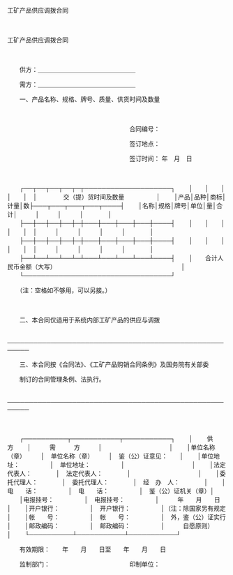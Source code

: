 



工矿产品供应调拨合同



 

　　


 工矿产品供应调拨合同

　　

　　供方：＿＿＿＿＿＿＿＿＿＿＿＿＿＿＿＿　　

　　需方：＿＿＿＿＿＿＿＿＿＿＿＿＿＿＿＿

　　一、产品名称、规格、牌号、质量、供货时间及数量

　　　　　　　　　　　　　　　　　　　　

　　　　　　　　　　　　　　　　　　　　合同编号：

　　　　　　　　　　　　　　　　　　　　签订地点：

　　　　　　　　　　　　　　　　　　　　签订时间： 年　月　日

　　


　　┌──┬──┬──┬──┬─┬────────────────────┐
　　│　　│　　│　　│　　│　│　　　　 交（提）货时间及数量　　　　　 │
　　│产品│品种│商标│计量│数├───┬───┬───┬───┬────┤
　　│名称│规格│牌号│单位│量│合　计│　　　│　　　│　　　│　　　　│
　　├──┼──┼──┼──┼─┼───┼───┼───┼───┼────┤
　　│　　│　　│　　│　　│　│　　　│　　　│　　　│　　　│　　　　│
　　├──┼──┼──┼──┼─┼───┼───┼───┼───┼────┤
　　│　　│　　│　　│　　│　│　　　│　　　│　　　│　　　│　　　　│
　　├──┴──┴──┴──┴─┴───┴───┴───┴───┴────┤
　　│　　合计人民币金额（大写）　　　　　　　　　　　　　　　　　　　　　│
　　└──────────────────────────────────┘
　　


　　（注：空格如不够用，可以另接。）

　　

　　二、本合同仅适用于系统内部工矿产品的供应与调拨

　　───────────────────────────────────────────────────────

　　三、本合同按《合同法》、《工矿产品购销合同条例》及国务院有关部委

　　制订的合同管理条例、法执行。

　　───────────────────────────────────────────────────────

　　


　　┌──────────┬───────────┬───────────┐
　　│　　 供　　　方　　 │　　　需　　　方　　　│　　　　　　　　　　　│
　　│单位名称（章）　　　│　单位名称（章）　　　│　鉴（公）证意见：　　│
　　│单位地址：　　　　　│　单位地址：　　　　　│　　　　　　　　　　　│
　　│法定代表人：　　　　│　法定代表人：　　　　│　　　　　　　　　　　│
　　│委托代理人：　　　　│　委托代理人：　　　　│　经　办　人：　　　　│
　　│电　　话：　　　　　│　电　　话：　　　　　│　鉴（公）证机关（章）│
　　│电报挂号：　　　　　│　电报挂号：　　　　　│　　　年　　月　　日　│
　　│开户银行：　　　　　│　开户银行：　　　　　│（注：除国家另有规定　│
　　│帐　　号：　　　　　│　帐　　号：　　　　　│　外，鉴（公）证实行　│
　　│邮政编码：　　　　　│　邮政编码：　　　　　│　　　自愿原则）　　　│
　　└──────────┴───────────┴───────────┘
　　


　　有效期限：　　年　　月　　日至　　年　　月　　日　　　　　　　　　　　

　　监制部门：　　　　　　　　　　　　　印制单位：

　　